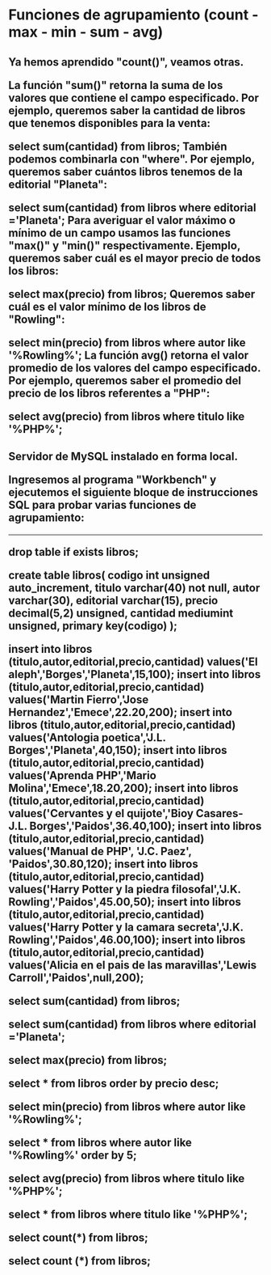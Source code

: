 <h1>Funciones de agrupamiento (count - max - min - sum - avg)</h1>
<h2>Ya hemos aprendido "count()", veamos otras.

La función "sum()" retorna la suma de los valores que contiene el campo especificado. Por ejemplo, queremos saber la cantidad de libros que tenemos disponibles para la venta:

 select sum(cantidad) from libros;
También podemos combinarla con "where". Por ejemplo, queremos saber cuántos libros tenemos de la editorial "Planeta":

 select sum(cantidad) from libros
  where editorial ='Planeta';
Para averiguar el valor máximo o mínimo de un campo usamos las funciones "max()" y "min()" respectivamente. Ejemplo, queremos saber cuál es el mayor precio de todos los libros:

 select max(precio) from libros;
Queremos saber cuál es el valor mínimo de los libros de "Rowling":

 select min(precio) from libros
  where autor like '%Rowling%';
La función avg() retorna el valor promedio de los valores del campo especificado. Por ejemplo, queremos saber el promedio del precio de los libros referentes a "PHP":

 select avg(precio) from libros
  where titulo like '%PHP%';</h2>

  <h2>Servidor de MySQL instalado en forma local.
  
Ingresemos al programa "Workbench" y ejecutemos el siguiente bloque de instrucciones SQL para probar varias funciones de agrupamiento:
<hr>
drop table if exists libros;

create table libros(
  codigo int unsigned auto_increment,
  titulo varchar(40) not null,
  autor varchar(30),
  editorial varchar(15),
  precio decimal(5,2) unsigned,
  cantidad mediumint unsigned,
  primary key(codigo)
 );

insert into libros (titulo,autor,editorial,precio,cantidad)
  values('El aleph','Borges','Planeta',15,100);
insert into libros (titulo,autor,editorial,precio,cantidad)
  values('Martin Fierro','Jose Hernandez','Emece',22.20,200);
insert into libros (titulo,autor,editorial,precio,cantidad)
  values('Antologia poetica','J.L. Borges','Planeta',40,150);
insert into libros (titulo,autor,editorial,precio,cantidad)
  values('Aprenda PHP','Mario Molina','Emece',18.20,200);
insert into libros (titulo,autor,editorial,precio,cantidad)
  values('Cervantes y el quijote','Bioy Casares- J.L. Borges','Paidos',36.40,100);
insert into libros (titulo,autor,editorial,precio,cantidad)
  values('Manual de PHP', 'J.C. Paez', 'Paidos',30.80,120);
insert into libros (titulo,autor,editorial,precio,cantidad)
  values('Harry Potter y la piedra filosofal','J.K. Rowling','Paidos',45.00,50);
insert into libros (titulo,autor,editorial,precio,cantidad)
  values('Harry Potter y la camara secreta','J.K. Rowling','Paidos',46.00,100);
insert into libros (titulo,autor,editorial,precio,cantidad)
  values('Alicia en el pais de las maravillas','Lewis Carroll','Paidos',null,200);

select sum(cantidad) from libros;

select sum(cantidad) from libros
  where editorial ='Planeta';

select max(precio) from libros;

select * from libros
  order by precio desc;

select min(precio) from libros
  where autor like '%Rowling%';

select * from libros
  where autor like '%Rowling%'
  order by 5;

select avg(precio) from libros
  where titulo like '%PHP%';

select * from libros
  where titulo like '%PHP%';

select count(*) from libros;

select count (*) from libros;</h2>